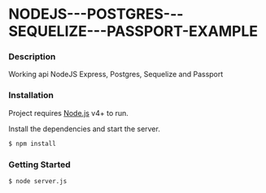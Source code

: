 # NODEJS---POSTGRES---SEQUELIZE---PASSPORT-EXAMPLE
### Description

Working api NodeJS Express, Postgres, Sequelize and Passport

### Installation

Project requires [Node.js](https://nodejs.org/) v4+ to run.

Install the dependencies and start the server.

```sh
$ npm install
```

### Getting Started
```sh
$ node server.js
```
